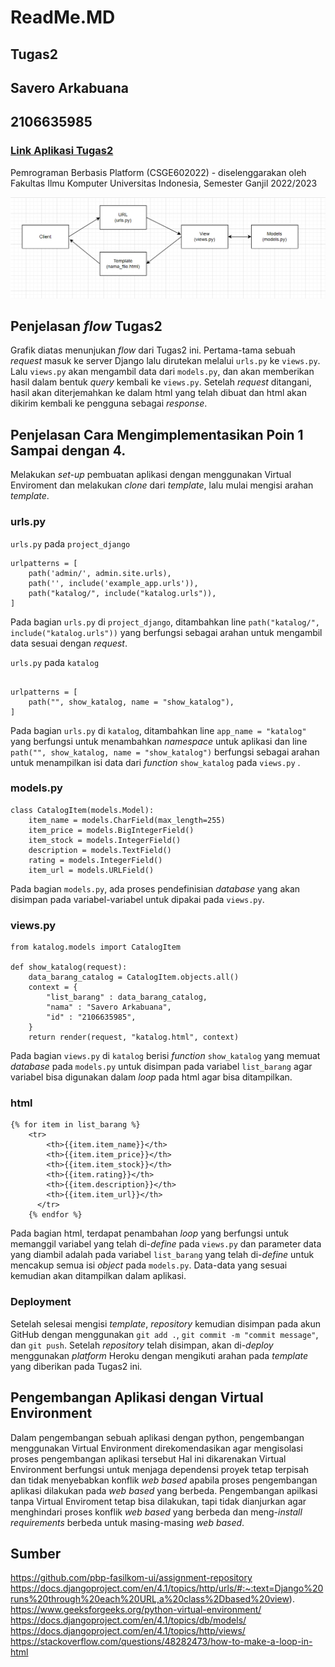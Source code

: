 # ReadMe.MD 
## Tugas2
## Savero Arkabuana
## 2106635985

### [Link Aplikasi Tugas2](https://veroarkabuana.herokuapp.com/katalog/)

Pemrograman Berbasis Platform (CSGE602022) - diselenggarakan oleh Fakultas Ilmu Komputer Universitas Indonesia, Semester Ganjil 2022/2023

![Bagan](baganREADME.jpg)

## Penjelasan _flow_ Tugas2

Grafik diatas menunjukan _flow_ dari Tugas2 ini. Pertama-tama sebuah _request_ masuk ke server Django lalu dirutekan melalui ```urls.py``` ke ```views.py```. Lalu ```views.py``` akan mengambil data dari ```models.py```, dan akan memberikan hasil dalam bentuk _query_ kembali ke ```views.py```. Setelah _request_ ditangani, hasil akan diterjemahkan ke dalam html yang telah dibuat dan html akan dikirim kembali ke pengguna sebagai _response_.

## Penjelasan Cara Mengimplementasikan Poin 1 Sampai dengan 4.

Melakukan _set-up_ pembuatan aplikasi dengan menggunakan Virtual Enviroment dan melakukan _clone_ dari _template_, lalu mulai mengisi arahan _template_.

### urls.py

```urls.py``` pada ```project_django```

```
urlpatterns = [
    path('admin/', admin.site.urls),
    path('', include('example_app.urls')),
    path("katalog/", include("katalog.urls")),
]
```
Pada bagian ```urls.py``` di ```project_django```, ditambahkan line ```path("katalog/", include("katalog.urls"))``` yang berfungsi sebagai arahan untuk mengambil data sesuai dengan _request_.

```urls.py``` pada ```katalog```

```app_name = "katalog"

urlpatterns = [
    path("", show_katalog, name = "show_katalog"),
]
```
Pada bagian ```urls.py``` di ```katalog```, ditambahkan line ```app_name = "katalog"``` yang berfungsi untuk menambahkan _namespace_ untuk aplikasi dan line ```path("", show_katalog, name = "show_katalog")``` berfungsi sebagai arahan untuk menampilkan isi data dari _function_ ```show_katalog``` pada ```views.py``` .

### models.py

```
class CatalogItem(models.Model):
    item_name = models.CharField(max_length=255)
    item_price = models.BigIntegerField()
    item_stock = models.IntegerField()
    description = models.TextField()
    rating = models.IntegerField()
    item_url = models.URLField()
```

Pada bagian ```models.py```, ada proses pendefinisian _database_ yang akan disimpan pada variabel-variabel untuk dipakai pada ```views.py```.

### views.py

```
from katalog.models import CatalogItem

def show_katalog(request):
    data_barang_catalog = CatalogItem.objects.all()
    context = {
        "list_barang" : data_barang_catalog,
        "nama" : "Savero Arkabuana",
        "id" : "2106635985",
    }
    return render(request, "katalog.html", context)
```
Pada bagian ```views.py``` di ```katalog``` berisi _function_ ```show_katalog``` yang memuat _database_ pada ```models.py``` untuk disimpan pada variabel ```list_barang``` agar variabel bisa digunakan dalam _loop_ pada html agar bisa ditampilkan.


### html

```
{% for item in list_barang %}
    <tr>
        <th>{{item.item_name}}</th>
        <th>{{item.item_price}}</th>
        <th>{{item.item_stock}}</th>
        <th>{{item.rating}}</th>
        <th>{{item.description}}</th>
        <th>{{item.item_url}}</th>
      </tr>
    {% endfor %}
```
Pada bagian html, terdapat penambahan _loop_ yang berfungsi untuk memanggil variabel yang telah di-_define_ pada ```views.py``` dan parameter data yang diambil adalah pada variabel ```list_barang``` yang telah di-_define_ untuk mencakup semua isi _object_ pada ```models.py```. Data-data yang sesuai kemudian akan ditampilkan dalam aplikasi.

### Deployment

Setelah selesai mengisi _template_, _repository_ kemudian disimpan pada akun GitHub dengan menggunakan ```git add .```, ```git commit -m "commit message"```, dan ```git push```. Setelah _repository_ telah disimpan, akan di-_deploy_ menggunakan _platform_ Heroku dengan mengikuti arahan pada _template_ yang diberikan pada Tugas2 ini.

## Pengembangan Aplikasi dengan Virtual Environment
Dalam pengembangan sebuah aplikasi dengan python, pengembangan menggunakan Virtual Environment direkomendasikan agar mengisolasi proses pengembangan aplikasi tersebut Hal ini dikarenakan Virtual Environment berfungsi untuk menjaga dependensi proyek tetap terpisah dan tidak menyebabkan konflik _web based_ apabila proses pengembangan aplikasi dilakukan pada _web based_ yang berbeda. Pengembangan apilkasi tanpa Virtual Enviroment tetap bisa dilakukan, tapi tidak dianjurkan agar menghindari proses konflik _web based_ yang berbeda dan meng-_install_ _requirements_ berbeda untuk masing-masing _web based_.

## Sumber

https://github.com/pbp-fasilkom-ui/assignment-repository
https://docs.djangoproject.com/en/4.1/topics/http/urls/#:~:text=Django%20runs%20through%20each%20URL,a%20class%2Dbased%20view).
https://www.geeksforgeeks.org/python-virtual-environment/
https://docs.djangoproject.com/en/4.1/topics/db/models/
https://docs.djangoproject.com/en/4.1/topics/http/views/
https://stackoverflow.com/questions/48282473/how-to-make-a-loop-in-html

